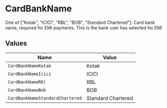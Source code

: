 # CardBankName

One of ["Kotak", "ICICI", "RBL", "BOB", "Standard Chartered"]. Card bank name, required for EMI payments. This is the bank user has selected for EMI


## Values

| Name                            | Value                           |
| ------------------------------- | ------------------------------- |
| `CardBankNameKotak`             | Kotak                           |
| `CardBankNameIcici`             | ICICI                           |
| `CardBankNameRbl`               | RBL                             |
| `CardBankNameBob`               | BOB                             |
| `CardBankNameStandardChartered` | Standard Chartered              |